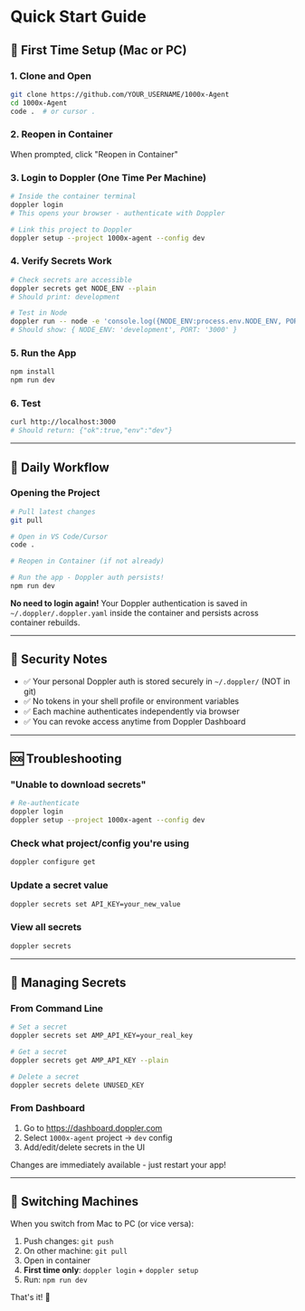 # Quick Start Guide

## 🚀 First Time Setup (Mac or PC)

### 1. Clone and Open

```bash
git clone https://github.com/YOUR_USERNAME/1000x-Agent
cd 1000x-Agent
code .  # or cursor .
```

### 2. Reopen in Container

When prompted, click "Reopen in Container"

### 3. Login to Doppler (One Time Per Machine)

```bash
# Inside the container terminal
doppler login
# This opens your browser - authenticate with Doppler

# Link this project to Doppler
doppler setup --project 1000x-agent --config dev
```

### 4. Verify Secrets Work

```bash
# Check secrets are accessible
doppler secrets get NODE_ENV --plain
# Should print: development

# Test in Node
doppler run -- node -e 'console.log({NODE_ENV:process.env.NODE_ENV, PORT:process.env.PORT})'
# Should show: { NODE_ENV: 'development', PORT: '3000' }
```

### 5. Run the App

```bash
npm install
npm run dev
```

### 6. Test

```bash
curl http://localhost:3000
# Should return: {"ok":true,"env":"dev"}
```

---

## 🔄 Daily Workflow

### Opening the Project

```bash
# Pull latest changes
git pull

# Open in VS Code/Cursor
code .

# Reopen in Container (if not already)

# Run the app - Doppler auth persists!
npm run dev
```

**No need to login again!** Your Doppler authentication is saved in `~/.doppler/.doppler.yaml` inside the container and persists across container rebuilds.

---

## 🔐 Security Notes

- ✅ Your personal Doppler auth is stored securely in `~/.doppler/` (NOT in git)
- ✅ No tokens in your shell profile or environment variables
- ✅ Each machine authenticates independently via browser
- ✅ You can revoke access anytime from Doppler Dashboard

---

## 🆘 Troubleshooting

### "Unable to download secrets"

```bash
# Re-authenticate
doppler login
doppler setup --project 1000x-agent --config dev
```

### Check what project/config you're using

```bash
doppler configure get
```

### Update a secret value

```bash
doppler secrets set API_KEY=your_new_value
```

### View all secrets

```bash
doppler secrets
```

---

## 📝 Managing Secrets

### From Command Line

```bash
# Set a secret
doppler secrets set AMP_API_KEY=your_real_key

# Get a secret
doppler secrets get AMP_API_KEY --plain

# Delete a secret
doppler secrets delete UNUSED_KEY
```

### From Dashboard

1. Go to https://dashboard.doppler.com
2. Select `1000x-agent` project → `dev` config
3. Add/edit/delete secrets in the UI

Changes are immediately available - just restart your app!

---

## 🔄 Switching Machines

When you switch from Mac to PC (or vice versa):

1. Push changes: `git push`
2. On other machine: `git pull`
3. Open in container
4. **First time only**: `doppler login` + `doppler setup`
5. Run: `npm run dev`

That's it! 🎉
